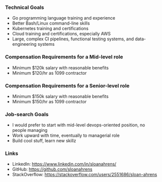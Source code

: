 ### Technical Goals
- Go programming language training and experience
- Better Bash/Linux command-line skills
- Kubernetes training and certifications
- Cloud training and certifications, especially AWS
- Large, complex CI pipelines, functional testing systems, and data-engineering systems

### Compensation Requirements for a Mid-level role
- Minimum $120k salary with reasonable benefits
- Minimum $120/hr as 1099 contractor

### Compensation Requirements for a Senior-level role
- Minimum $150k salary with reasonable benefits
- Minimum $150/hr as 1099 contractor

### Job-search Goals
- I would prefer to start with mid-level devops-oriented position, no people managing
- Work upward with time, eventually to managerial role
- Build cool stuff, learn new skillz

### Links
- LinkedIn: https://www.linkedin.com/in/sloanahrens/
- GitHub: https://github.com/sloanahrens
- StackOverflow: https://stackoverflow.com/users/2551686/sloan-ahrens